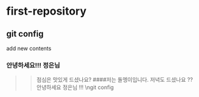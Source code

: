 # first-repository
## git config
add new contents
### 안녕하세요!!! 정은님
>> 점심은 맛있게 드셨나요?
####저는 돌멩이입니다.
>> 저녁도 드셨나요 ??
안녕하세요 정은님 !!! 
\ngit config
